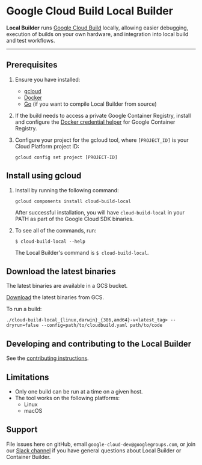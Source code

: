 # Google Cloud Build Local Builder

**Local Builder** runs [Google Cloud Build] locally, allowing easier debugging,
execution of builds on your own hardware, and integration into local build and
test workflows.

--------------------------------------------------------------------------------

## Prerequisites

1.  Ensure you have installed:

    *   [gcloud](https://cloud.google.com/sdk/docs/quickstarts)
    *   [Docker](https://www.docker.com/)
    *   [Go](https://golang.org/doc/install) (if you want to compile Local
        Builder from source)

2.  If the build needs to access a private Google Container Registry, install
    and configure the
    [Docker credential helper](https://github.com/GoogleCloudPlatform/docker-credential-gcr)
    for Google Container Registry.

3.  Configure your project for the gcloud tool, where `[PROJECT_ID]` is your
    Cloud Platform project ID:

    ```
    gcloud config set project [PROJECT-ID]
    ```

## Install using gcloud

1.  Install by running the following command:

    ```
    gcloud components install cloud-build-local
    ```

    After successful installation, you will have `cloud-build-local` in your
    PATH as part of the Google Cloud SDK binaries.

2.  To see all of the commands, run:

    ```
    $ cloud-build-local --help
    ```

    The Local Builder's command is `$ cloud-build-local`.

## Download the latest binaries

The latest binaries are available in a GCS bucket.

[Download](https://storage.googleapis.com/local-builder/cloud-build-local_latest.tar.gz)
the latest binaries from GCS.

To run a build:

```
./cloud-build-local_{linux,darwin}_{386,amd64}-v<latest_tag> --dryrun=false --config=path/to/cloudbuild.yaml path/to/code
```

## Developing and contributing to the Local Builder

See the
[contributing instructions](https://github.com/GoogleCloudPlatform/cloud-build-local/blob/master/CONTRIBUTING.md).

## Limitations

*   Only one build can be run at a time on a given host.
*   The tool works on the following platforms:
    *   Linux
    *   macOS

## Support

File issues here on gitHub, email `google-cloud-dev@googlegroups.com`, or join
our [Slack channel] if you have general questions about Local Builder or
Container Builder.

[Google Cloud Build]: http://cloud.google.com/cloud-build/
[Slack channel]: https://googlecloud-community.slack.com/messages/C4KCRJL4D/details/
